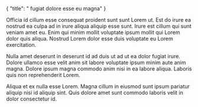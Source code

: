 {
  "title": " fugiat dolore esse eu magna"
}

Officia id cillum esse consequat proident sunt sunt Lorem ut. Est do irure ea nostrud ea culpa ad in irure aliqua aliquip esse sunt. Irure est cillum qui sunt veniam amet eu. Enim qui minim mollit voluptate ipsum mollit qui Lorem dolor quis aliqua. Nostrud Lorem dolor esse duis voluptate eu Lorem exercitation.

Nulla amet deserunt in deserunt id ad duis ut ad ut ea dolor fugiat irure. Dolore ullamco esse velit anim sit labore voluptate ipsum minim aute anim magna. Dolore ipsum magna commodo anim nisi in ea labore aliqua. Laboris quis non reprehenderit Lorem.

Aliqua et ex nulla esse Lorem. Magna cillum in eiusmod sunt ipsum pariatur aliquip nisi id aliquip sint. Quis dolore amet sunt commodo laboris velit in dolor consectetur id.
